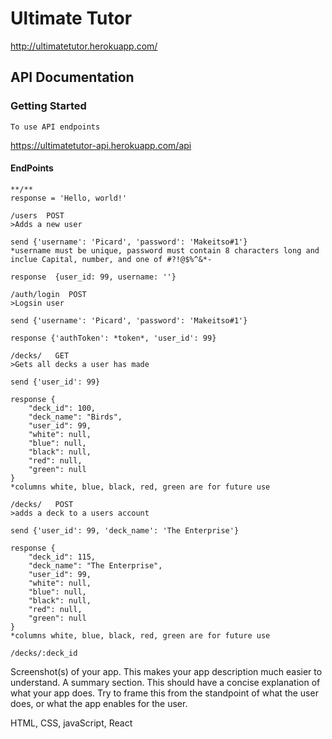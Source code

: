 # Ultimate Tutor
http://ultimatetutor.herokuapp.com/

## API Documentation
### Getting Started
    To use API endpoints
https://ultimatetutor-api.herokuapp.com/api

#### EndPoints
    **/**
    response = 'Hello, world!'

    /users  POST
    >Adds a new user

    send {'username': 'Picard', 'password': 'Makeitso#1'}
    *username must be unique, password must contain 8 characters long and inclue Capital, number, and one of #?!@$%^&*-

    response  {user_id: 99, username: ''}

    /auth/login  POST
    >Logsin user

    send {'username': 'Picard', 'password': 'Makeitso#1'}

    response {'authToken': *token*, 'user_id': 99}

    /decks/   GET
    >Gets all decks a user has made

    send {'user_id': 99}

    response {
        "deck_id": 100,
        "deck_name": "Birds",
        "user_id": 99,
        "white": null,
        "blue": null,
        "black": null,
        "red": null,
        "green": null
    }  
    *columns white, blue, black, red, green are for future use

    /decks/   POST
    >adds a deck to a users account

    send {'user_id': 99, 'deck_name': 'The Enterprise'}

    response {
        "deck_id": 115,
        "deck_name": "The Enterprise",
        "user_id": 99,
        "white": null,
        "blue": null,
        "black": null,
        "red": null,
        "green": null
    }
    *columns white, blue, black, red, green are for future use

    /decks/:deck_id

Screenshot(s) of your app. This makes your app description much easier to understand.
A summary section. This should have a concise explanation of what your app does. Try to frame this from the standpoint of what the user does, or what the app enables for the user.

HTML, CSS, javaScript, React
